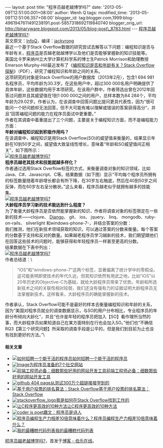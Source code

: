--- layout: post title: "程序员越老越博学吗?" date:
'2013-05-09T12:51:00.001+08:00' author: Wenh Q tags: modified\_time:
'2013-05-09T12:51:06.357+08:00' blogger\_id:
tag:blogger.com,1999:blog-4961947611491238191.post-5857318692119840740
blogger\_orig\_url:
http://binaryware.blogspot.com/2013/05/blog-post\_8783.html ---
[程序员越老越博学吗?](http://blog.jobbole.com/39396/?utm_source=rss&utm_medium=rss&utm_campaign=%25e7%25a8%258b%25e5%25ba%258f%25e5%2591%2598%25e8%25b6%258a%25e8%2580%2581%25e8%25b6%258a%25e5%258d%259a%25e5%25ad%25a6%25e5%2590%2597):
\
英文原文：[InfoQ](http://www.infoq.com/news/2013/05/programming-age-study)，编译：[jackyrong](http://www.infoq.com/cn/news/2013/05/programming-age-study)\
最近一个基于Stack
Overflow数据的研究尝试去解答以下问题：编程知识是否与年龄有关，[程序员](http://blog.jobbole.com/821/ "程序员的本质")是否越老就越博学以及他们是否能够掌握新的知识技能等。\
美国北卡罗来纳州立大学计算机科学系的博士生Patrick
Morrison和助理教授Emerson
Murphy-Hill最近发布了《[编程知识是否和年龄有关？Stack
Overflow探秘](http://people.engr.ncsu.edu/ermurph3/papers/msr13.pdf)》（PDF），研究了编程知识和年龄之间的关系。\
这项研究的对象是Stack Overflow的用户数据库（2013年2月），包含1 694
981名程序员，平均年龄为30.3岁。在这些用户中，超过300
000名用户明确提供了具体年龄，这些数据均用于本项研究。在该用户群中，作者筛选出曾在2012年回答过问题并且其威望值在1到1
000 000之间的用户，总样本数为84
284个，平均年龄为29.02岁。作者认为，在该调查中回答问题比提问更具代表性，因为“很可能问一个好问题却无法回答，但不大可能有难以理解或错误的答案获得高分”，并且“回答编程问题的能力在程序员面试中更重要。”\
作者在其调查中着重提出了三个问题，主要是关于编程知识方面，而不是编程能力方面：\
**年龄对编程知识起到积极作用吗？**\
在该调查中，编程知识是用Stack
Overflow(SO)的威望值来衡量的，结果显示年龄在10到50岁之间，威望值大致呈线性增长，意味着“年龄和SO威望值间正相关”，如下图所示：\
[![程序员越老越博学吗?](http://blog.jobbole.com/wp-content/uploads/2013/05/1.png "程序员越老越博学吗?")](http://blog.jobbole.com/wp-content/uploads/2013/05/1.png "程序员越老越博学吗?")\
**程序员越老其技术和技能就越多样化？**\
作者通过选用Stack
Overflow标签的方式，来衡量调查对象的知识领域，比如Java、C\#、Javascript、C等。结果数据（如下图）显示“平均每个程序员所拥有的标签数量随着年龄增长都会有所下降，在30岁左右触底，然后在40到50岁之间反弹，而在60岁左右呈分散状。”这么来看，程序员越老似乎就拥有越多的技能集。\
[![程序员越老越博学吗?](http://blog.jobbole.com/wp-content/uploads/2013/05/21.png "程序员越老越博学吗?")](http://blog.jobbole.com/wp-content/uploads/2013/05/21.png "程序员越老越博学吗?")\
**大龄程序员学习新的技术能达到什么程度？**\
为了衡量大龄程序员是否依然能掌握新的知识，作者将调查对象的标签限定在一些新的技术——clojure、
[Django](http://blog.jobbole.com/15555/ "10个实用的Django建议")、 git、
ios、 jquery、 linq、 mongodb、ruby-on-rails、 silverlight
和windows-phone-7-，并结合答案的分数：\
我们推测，他们在新技术领域获取的知识，可以通过答案的分数来衡量。每个答案的分数基于支持和反对的数量。如果越老程序员学习越新的技术，我们期望跟他们在回答这些技术的问题时，能够获得和年轻程序员一样甚至更高的分数。\
结果数据在下表中列出：\
[![程序员越老越博学吗?](http://blog.jobbole.com/wp-content/uploads/2013/05/31.png "程序员越老越博学吗?")](http://blog.jobbole.com/wp-content/uploads/2013/05/31.png "程序员越老越博学吗?")\
作者总结道：\

> “iOS”和“windows-phone-7”这两个标签，显著偏离了统计学中的零假设。这可能表明即使技术的年代久远，但其知识依然有用武之地，比如“iOS”以20年历史的Objective-C为基础，就给大龄程序员带来了优势。年龄和所选新技术之间的关联性相对较弱，我们还没有强有力的证据证明大龄程序员无法掌握新技术。这样看来，大龄程序员的确能掌握新的技术。

作者承认，Stack
Overflow可能不是最好的样本去衡量编程知识和年龄的关系，因为“美国对程序员就业的调查数据显示，与SO的用户分布相比，专业程序员的年龄分布倾向大龄化”，并且“也许是年轻的程序员把加入【SO】看作理所当然的事，而大龄程序员如果知道自己在某方面特别在行也会加入SO。”他们也“不确信RQ3【第三个研究问题】所采取的调查手段是公平的，但是我们到目前为止也没有找到更好的方法。”\

#### 相关文章

-   [![如何招聘一个能干活的程序员](http://blog.jobbole.com/wp-content/plugins/wordpress-23-related-posts-plugin/static/thumbs/5.jpg)](http://blog.jobbole.com/28854/)[如何招聘一个能干活的程序员](http://blog.jobbole.com/28854/)
-   [![Image](http://blog.jobbole.com/wp-content/uploads/2012/06/Image-150x150.png)](http://blog.jobbole.com/22002/)[为程序员准备的7个社交网站](http://blog.jobbole.com/22002/)
-   [![前端工程师必备：细数那些好用的网站开发工具](http://blog.jobbole.com/wp-content/uploads/2013/04/front-end-essential-01-150x150.png)](http://blog.jobbole.com/38366/)[前端工程师必备：细数那些好用的网站开发工具](http://blog.jobbole.com/38366/)
-   [![github 404
    page](http://blog.jobbole.com/wp-content/uploads/2012/09/github-404-page-150x150.jpg)](http://blog.jobbole.com/22288/)[从测试300万个超链接接学到的](http://blog.jobbole.com/22288/)
-   [![基于用户投票的排名算法：Stack
    Overflow](http://blog.jobbole.com/wp-content/uploads/2012/03/Stack-Overflow11-150x60.png)](http://blog.jobbole.com/16146/)[基于用户投票的排名算法：Stack
    Overflow](http://blog.jobbole.com/16146/)
-   [![stackoverflow\_logo](http://blog.jobbole.com/wp-content/uploads/2012/05/stackoverflow_logo-150x150.jpg)](http://blog.jobbole.com/18627/)[我是如何在Stack
    Overflow找到工作的](http://blog.jobbole.com/18627/)
-   [![让C程序更高效的10种方法](http://www.jobbole.net/wp-content/uploads/2013/02/fibonacci-recursion-tree-300x174-150x150.png)](http://blog.jobbole.com/1198/)[让C程序更高效的10种方法](http://blog.jobbole.com/1198/)
-   [![coder is
    poet](http://blog.jobbole.com/wp-content/uploads/2013/04/coder_is_poet-150x150.png)](http://blog.jobbole.com/38316/)[趣文：程序员是诗人](http://blog.jobbole.com/38316/)
-   [![程序员编程生产力相差10倍意味着什么？](http://blog.jobbole.com/wp-content/uploads/2011/11/software-development-logo.jpg)](http://blog.jobbole.com/14727/)[程序员编程生产力相差10倍意味着什么？](http://blog.jobbole.com/14727/)
-   [![我的最糟糕代码列表](http://blog.jobbole.com/wp-content/uploads/2013/02/Space_Invaders_Second_Row-150x150.png)](http://blog.jobbole.com/24624/)[我的最糟糕代码列表](http://blog.jobbole.com/24624/)

[程序员越老越博学吗?](http://blog.jobbole.com/39396/)，首发于[博客 -
伯乐在线](http://blog.jobbole.com/)。
